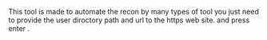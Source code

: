 This tool is made to automate the recon by many types of tool you just need to provide the user diroctory path and url to the https web site. and press enter .
